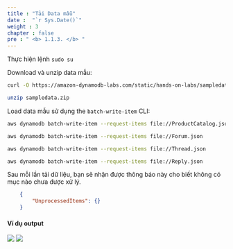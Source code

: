 ```yaml
---
title : "Tải Data mẫu"
date :  "`r Sys.Date()`" 
weight : 3
chapter : false
pre : " <b> 1.1.3. </b> "
---
```

Thực hiện lệnh `sudo su`

Download và unzip data mẫu:

```bash
curl -O https://amazon-dynamodb-labs.com/static/hands-on-labs/sampledata.zip

unzip sampledata.zip
```

Load data mẫu sử dụng the `batch-write-item` CLI:

```bash
aws dynamodb batch-write-item --request-items file://ProductCatalog.json

aws dynamodb batch-write-item --request-items file://Forum.json

aws dynamodb batch-write-item --request-items file://Thread.json

aws dynamodb batch-write-item --request-items file://Reply.json
```

Sau mỗi lần tải dữ liệu, bạn sẽ nhận được thông báo này cho biết không có mục nào chưa được xử lý.
```json
    {
        "UnprocessedItems": {}
    }
```

#### Ví dụ output
![](/images/1/7.png)
![](/images/1/8.png)